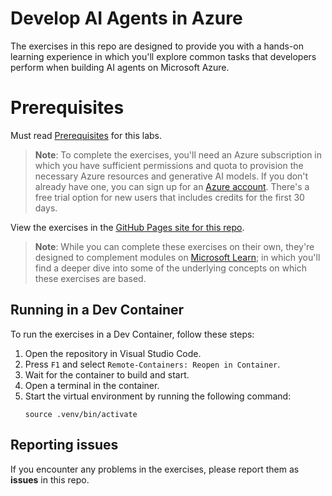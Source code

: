 # Develop AI Agents in Azure

The exercises in this repo are designed to provide you with a hands-on learning experience in which you'll explore common tasks that developers perform when building AI agents on Microsoft Azure.

# Prerequisites

Must read [Prerequisites](prerequisites.md) for this labs.

> **Note**: To complete the exercises, you'll need an Azure subscription in which you have sufficient permissions and quota to provision the necessary Azure resources and generative AI models. If you don't already have one, you can sign up for an [Azure account](https://azure.microsoft.com/free). There's a free trial option for new users that includes credits for the first 30 days.

View the exercises in the [GitHub Pages site for this repo](https://go.microsoft.com/fwlink/?linkid=2310820).

> **Note**: While you can complete these exercises on their own, they're designed to complement modules on [Microsoft Learn](https://learn.microsoft.com/training/paths/develop-ai-agents-on-azure/); in which you'll find a deeper dive into some of the underlying concepts on which these exercises are based.

## Running in a Dev Container

To run the exercises in a Dev Container, follow these steps:

1. Open the repository in Visual Studio Code.
2. Press `F1` and select `Remote-Containers: Reopen in Container`.
3. Wait for the container to build and start.
4. Open a terminal in the container.
5. Start the virtual environment by running the following command:
   ```
   source .venv/bin/activate
   ```
   
## Reporting issues

If you encounter any problems in the exercises, please report them as **issues** in this repo.


